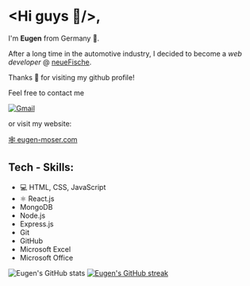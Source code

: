 # <Hi guys 👋/>,

I'm **Eugen** from Germany 🍻.

After a long time in the automotive industry, I decided to become a _web developer_ @ [neueFische](https://www.neuefische.de).

Thanks 🖤 for visiting my github profile!

Feel free to contact me

[![Gmail](https://img.shields.io/badge/Gmail-D14836?style=for-the-badge&logo=gmail&logoColor=white)](mailto:developermoser@gmail.com)

or visit my website: 

[🕸️ eugen-moser.com](https://www.eugen-moser.com)

## Tech - Skills: 
* 💻 HTML, CSS, JavaScript
* ⚛ React.js 
* MongoDB
* Node.js
* Express.js
* Git
* GitHub
* Microsoft Excel
* Microsoft Office

![Eugen's GitHub stats](https://github-readme-stats.vercel.app/api?username=EugenMoser&theme=dark&show_icons=true)
[![Eugen's GitHub streak](https://streak-stats.demolab.com/?user=EugenMoser)](https://git.io/streak-stats)
